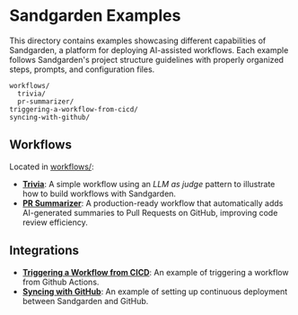 # Sandgarden Examples

This directory contains examples showcasing different capabilities of Sandgarden, a platform for deploying AI-assisted workflows. Each example follows Sandgarden's project structure guidelines with properly organized steps, prompts, and configuration files.

```
workflows/
  trivia/ 
  pr-summarizer/
triggering-a-workflow-from-cicd/ 
syncing-with-github/ 
```

## Workflows

Located in [workflows/](./workflows/):

- **[Trivia](./workflows/trivia/)**: A simple workflow using an _LLM as judge_ pattern to illustrate how to build workflows with Sandgarden.
- **[PR Summarizer](./workflows/pr-summarizer/)**: A production-ready workflow that automatically adds AI-generated summaries to Pull Requests on GitHub, improving code review efficiency.


## Integrations

- **[Triggering a Workflow from CICD](./triggering-a-workflow-from-cicd/)**: An example of triggering a workflow from Github Actions.
- **[Syncing with GitHub](./syncing-with-github/)**: An example of setting up continuous deployment between Sandgarden and GitHub.

